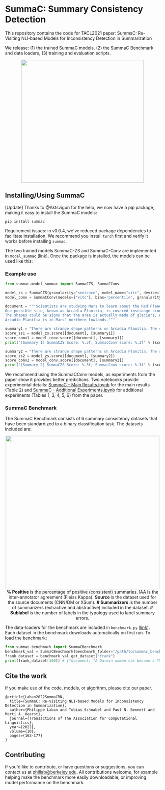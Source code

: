 # SummaC: Summary Consistency Detection

This repository contains the code for TACL2021 paper: SummaC: Re-Visiting NLI-based Models for Inconsistency Detection in Summarization

We release: (1) the trained SummaC models, (2) the SummaC Benchmark and data loaders, (3) training and evaluation scripts.

<p align="center">
  <img width="400" src="https://tingofurro.github.io/images/tacl2021_summac.png">
</p>

## Installing/Using SummaC

[Update] Thanks to @Aktsvigun for the help, we now have a pip package, making it easy to install the SummaC models:
```
pip install summac
```

Requirement issues: in v0.0.4, we've reduced package dependencies to facilitate installation. We recommend you install `torch` first and verify it works before installing `summac`.

The two trained models SummaC-ZS and SummaC-Conv are implemented in `model_summac` ([link](https://github.com/tingofurro/summac/blob/master/model_summac.py)). Once the package is installed, the models can be used like this:

### Example use

```python
from summac.model_summac import SummaCZS, SummaCConv

model_zs = SummaCZS(granularity="sentence", model_name="vitc", device="cpu") # If you have a GPU: switch to: device="cuda"
model_conv = SummaCConv(models=["vitc"], bins='percentile', granularity="sentence", nli_labels="e", device="cpu", start_file="default", agg="mean")

document = """Scientists are studying Mars to learn about the Red Planet and find landing sites for future missions.
One possible site, known as Arcadia Planitia, is covered instrange sinuous features.
The shapes could be signs that the area is actually made of glaciers, which are large masses of slow-moving ice.
Arcadia Planitia is in Mars' northern lowlands."""

summary1 = "There are strange shape patterns on Arcadia Planitia. The shapes could indicate the area might be made of glaciers. This makes Arcadia Planitia ideal for future missions."
score_zs1 = model_zs.score([document], [summary1])
score_conv1 = model_conv.score([document], [summary1])
print("[Summary 1] SummaCZS Score: %.3f; SummacConv score: %.3f" % (score_zs1["scores"][0], score_conv1["scores"][0])) # [Summary 1] SummaCZS Score: 0.582; SummacConv score: 0.536

summary2 = "There are strange shape patterns on Arcadia Planitia. The shapes could indicate the area might be made of glaciers."
score_zs2 = model_zs.score([document], [summary2])
score_conv2 = model_conv.score([document], [summary2])
print("[Summary 2] SummaCZS Score: %.3f; SummacConv score: %.3f" % (score_zs2["scores"][0], score_conv2["scores"][0])) # [Summary 2] SummaCZS Score: 0.877; SummacConv score: 0.709
```

We recommend using the SummaCConv models, as experiments from the paper show it provides better predictions. Two notebooks provide experimental details: [SummaC - Main Results.ipynb](https://github.com/tingofurro/summac/blob/master/SummaC%20-%20Main%20Results.ipynb) for the main results (Table 2) and [SummaC - Additional Experiments.ipynb](https://github.com/tingofurro/summac/blob/master/SummaC%20-%20Additional%20Experiments.ipynb) for additional experiments (Tables 1, 3, 4, 5, 6) from the paper.

### SummaC Benchmark

The SummaC Benchmark consists of 6 summary consistency datasets that have been standardized to a binary classification task. The datasets included are:

<p align="center">
  <img width="500" src="https://tingofurro.github.io/images/tacl2021_summac_benchmark.png?1"><br />
  <b>% Positive</b> is the percentage of positive (consistent) summaries. IAA is the inter-annotator agreement (Fleiss Kappa). <b>Source</b> is the dataset used for the source documents (CNN/DM or XSum). <b># Summarizers</b> is the number of summarizers (extractive and abstractive) included in the dataset. <b># Sublabel</b> is the number of labels in the typology used to label summary errors.
</p>

The data-loaders for the benchmark are included in `benchmark.py` ([link](https://github.com/tingofurro/summac/blob/master/summac/benchmark.py)). Each dataset in the benchmark downloads automatically on first run. To load the benchmark:
```py
from summac.benchmark import SummaCBenchmark
benchmark_val = SummaCBenchmark(benchmark_folder="/path/to/summac_benchmark/", cut="val", hf_datasets_cache_dir = "/path/to/huggingface_datasets_cache_dir/")
frank_dataset = benchmark_val.get_dataset("frank")
print(frank_dataset[300]) # {"document: "A Darwin woman has become a TV [...]", "claim": "natalia moon , 23 , has become a tv sensation [...]", "label": 0, "cut": "val", "model_name": "s2s", "error_type": "LinkE"}
```



## Cite the work

If you make use of the code, models, or algorithm, please cite our paper.
```
@article{Laban2022SummaCRN,
  title={SummaC: Re-Visiting NLI-based Models for Inconsistency Detection in Summarization},
  author={Philippe Laban and Tobias Schnabel and Paul N. Bennett and Marti A. Hearst},
  journal={Transactions of the Association for Computational Linguistics},
  year={2022},
  volume={10},
  pages={163-177}
}
```

## Contributing

If you'd like to contribute, or have questions or suggestions, you can contact us at phillab@berkeley.edu. All contributions welcome, for example helping make the benchmark more easily downloadable, or improving model performance on the benchmark.
